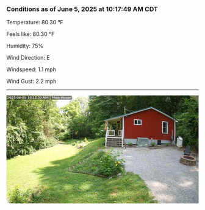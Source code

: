 ### Conditions as of June 5, 2025 at 10:17:49 AM CDT 

Temperature: 80.30 &deg;F

Feels like: 80.30 &deg;F

Humidity: 75%

Wind Direction: E

Windspeed: 1.1 mph

Wind Gust: 2.2 mph

---

<img src="./images/latest.jpeg"/>

